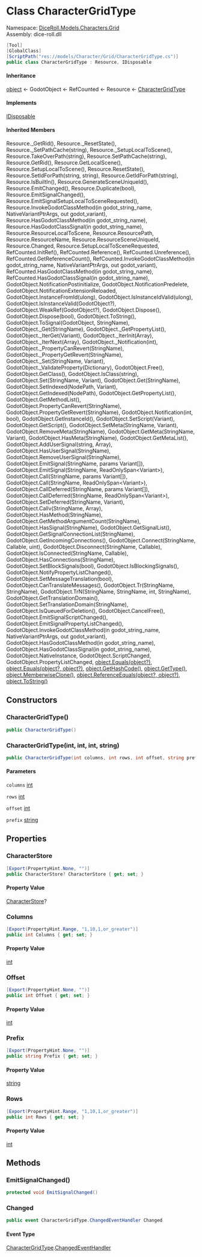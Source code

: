 # <a id="DiceRoll_Models_Characters_Grid_CharacterGridType"></a> Class CharacterGridType

Namespace: [DiceRoll.Models.Characters.Grid](DiceRoll.Models.Characters.Grid.md)  
Assembly: dice\-roll.dll  

```csharp
[Tool]
[GlobalClass]
[ScriptPath("res://models/Character/Grid/CharacterGridType.cs")]
public class CharacterGridType : Resource, IDisposable
```

#### Inheritance

[object](https://learn.microsoft.com/dotnet/api/system.object) ← 
GodotObject ← 
RefCounted ← 
Resource ← 
[CharacterGridType](DiceRoll.Models.Characters.Grid.CharacterGridType.md)

#### Implements

[IDisposable](https://learn.microsoft.com/dotnet/api/system.idisposable)

#### Inherited Members

Resource.\_GetRid\(\), 
Resource.\_ResetState\(\), 
Resource.\_SetPathCache\(string\), 
Resource.\_SetupLocalToScene\(\), 
Resource.TakeOverPath\(string\), 
Resource.SetPathCache\(string\), 
Resource.GetRid\(\), 
Resource.GetLocalScene\(\), 
Resource.SetupLocalToScene\(\), 
Resource.ResetState\(\), 
Resource.SetIdForPath\(string, string\), 
Resource.GetIdForPath\(string\), 
Resource.IsBuiltIn\(\), 
Resource.GenerateSceneUniqueId\(\), 
Resource.EmitChanged\(\), 
Resource.Duplicate\(bool\), 
Resource.EmitSignalChanged\(\), 
Resource.EmitSignalSetupLocalToSceneRequested\(\), 
Resource.InvokeGodotClassMethod\(in godot\_string\_name, NativeVariantPtrArgs, out godot\_variant\), 
Resource.HasGodotClassMethod\(in godot\_string\_name\), 
Resource.HasGodotClassSignal\(in godot\_string\_name\), 
Resource.ResourceLocalToScene, 
Resource.ResourcePath, 
Resource.ResourceName, 
Resource.ResourceSceneUniqueId, 
Resource.Changed, 
Resource.SetupLocalToSceneRequested, 
RefCounted.InitRef\(\), 
RefCounted.Reference\(\), 
RefCounted.Unreference\(\), 
RefCounted.GetReferenceCount\(\), 
RefCounted.InvokeGodotClassMethod\(in godot\_string\_name, NativeVariantPtrArgs, out godot\_variant\), 
RefCounted.HasGodotClassMethod\(in godot\_string\_name\), 
RefCounted.HasGodotClassSignal\(in godot\_string\_name\), 
GodotObject.NotificationPostinitialize, 
GodotObject.NotificationPredelete, 
GodotObject.NotificationExtensionReloaded, 
GodotObject.InstanceFromId\(ulong\), 
GodotObject.IsInstanceIdValid\(ulong\), 
GodotObject.IsInstanceValid\(GodotObject?\), 
GodotObject.WeakRef\(GodotObject?\), 
GodotObject.Dispose\(\), 
GodotObject.Dispose\(bool\), 
GodotObject.ToString\(\), 
GodotObject.ToSignal\(GodotObject, StringName\), 
GodotObject.\_Get\(StringName\), 
GodotObject.\_GetPropertyList\(\), 
GodotObject.\_IterGet\(Variant\), 
GodotObject.\_IterInit\(Array\), 
GodotObject.\_IterNext\(Array\), 
GodotObject.\_Notification\(int\), 
GodotObject.\_PropertyCanRevert\(StringName\), 
GodotObject.\_PropertyGetRevert\(StringName\), 
GodotObject.\_Set\(StringName, Variant\), 
GodotObject.\_ValidateProperty\(Dictionary\), 
GodotObject.Free\(\), 
GodotObject.GetClass\(\), 
GodotObject.IsClass\(string\), 
GodotObject.Set\(StringName, Variant\), 
GodotObject.Get\(StringName\), 
GodotObject.SetIndexed\(NodePath, Variant\), 
GodotObject.GetIndexed\(NodePath\), 
GodotObject.GetPropertyList\(\), 
GodotObject.GetMethodList\(\), 
GodotObject.PropertyCanRevert\(StringName\), 
GodotObject.PropertyGetRevert\(StringName\), 
GodotObject.Notification\(int, bool\), 
GodotObject.GetInstanceId\(\), 
GodotObject.SetScript\(Variant\), 
GodotObject.GetScript\(\), 
GodotObject.SetMeta\(StringName, Variant\), 
GodotObject.RemoveMeta\(StringName\), 
GodotObject.GetMeta\(StringName, Variant\), 
GodotObject.HasMeta\(StringName\), 
GodotObject.GetMetaList\(\), 
GodotObject.AddUserSignal\(string, Array\), 
GodotObject.HasUserSignal\(StringName\), 
GodotObject.RemoveUserSignal\(StringName\), 
GodotObject.EmitSignal\(StringName, params Variant\[\]\), 
GodotObject.EmitSignal\(StringName, ReadOnlySpan<Variant\>\), 
GodotObject.Call\(StringName, params Variant\[\]\), 
GodotObject.Call\(StringName, ReadOnlySpan<Variant\>\), 
GodotObject.CallDeferred\(StringName, params Variant\[\]\), 
GodotObject.CallDeferred\(StringName, ReadOnlySpan<Variant\>\), 
GodotObject.SetDeferred\(StringName, Variant\), 
GodotObject.Callv\(StringName, Array\), 
GodotObject.HasMethod\(StringName\), 
GodotObject.GetMethodArgumentCount\(StringName\), 
GodotObject.HasSignal\(StringName\), 
GodotObject.GetSignalList\(\), 
GodotObject.GetSignalConnectionList\(StringName\), 
GodotObject.GetIncomingConnections\(\), 
GodotObject.Connect\(StringName, Callable, uint\), 
GodotObject.Disconnect\(StringName, Callable\), 
GodotObject.IsConnected\(StringName, Callable\), 
GodotObject.HasConnections\(StringName\), 
GodotObject.SetBlockSignals\(bool\), 
GodotObject.IsBlockingSignals\(\), 
GodotObject.NotifyPropertyListChanged\(\), 
GodotObject.SetMessageTranslation\(bool\), 
GodotObject.CanTranslateMessages\(\), 
GodotObject.Tr\(StringName, StringName\), 
GodotObject.TrN\(StringName, StringName, int, StringName\), 
GodotObject.GetTranslationDomain\(\), 
GodotObject.SetTranslationDomain\(StringName\), 
GodotObject.IsQueuedForDeletion\(\), 
GodotObject.CancelFree\(\), 
GodotObject.EmitSignalScriptChanged\(\), 
GodotObject.EmitSignalPropertyListChanged\(\), 
GodotObject.InvokeGodotClassMethod\(in godot\_string\_name, NativeVariantPtrArgs, out godot\_variant\), 
GodotObject.HasGodotClassMethod\(in godot\_string\_name\), 
GodotObject.HasGodotClassSignal\(in godot\_string\_name\), 
GodotObject.NativeInstance, 
GodotObject.ScriptChanged, 
GodotObject.PropertyListChanged, 
[object.Equals\(object?\)](https://learn.microsoft.com/dotnet/api/system.object.equals\#system\-object\-equals\(system\-object\)), 
[object.Equals\(object?, object?\)](https://learn.microsoft.com/dotnet/api/system.object.equals\#system\-object\-equals\(system\-object\-system\-object\)), 
[object.GetHashCode\(\)](https://learn.microsoft.com/dotnet/api/system.object.gethashcode), 
[object.GetType\(\)](https://learn.microsoft.com/dotnet/api/system.object.gettype), 
[object.MemberwiseClone\(\)](https://learn.microsoft.com/dotnet/api/system.object.memberwiseclone), 
[object.ReferenceEquals\(object?, object?\)](https://learn.microsoft.com/dotnet/api/system.object.referenceequals), 
[object.ToString\(\)](https://learn.microsoft.com/dotnet/api/system.object.tostring)

## Constructors

### <a id="DiceRoll_Models_Characters_Grid_CharacterGridType__ctor"></a> CharacterGridType\(\)

```csharp
public CharacterGridType()
```

### <a id="DiceRoll_Models_Characters_Grid_CharacterGridType__ctor_System_Int32_System_Int32_System_Int32_System_String_"></a> CharacterGridType\(int, int, int, string\)

```csharp
public CharacterGridType(int columns, int rows, int offset, string prefix)
```

#### Parameters

`columns` [int](https://learn.microsoft.com/dotnet/api/system.int32)

`rows` [int](https://learn.microsoft.com/dotnet/api/system.int32)

`offset` [int](https://learn.microsoft.com/dotnet/api/system.int32)

`prefix` [string](https://learn.microsoft.com/dotnet/api/system.string)

## Properties

### <a id="DiceRoll_Models_Characters_Grid_CharacterGridType_CharacterStore"></a> CharacterStore

```csharp
[Export(PropertyHint.None, "")]
public CharacterStore? CharacterStore { get; set; }
```

#### Property Value

 [CharacterStore](DiceRoll.Stores.CharacterStore.md)?

### <a id="DiceRoll_Models_Characters_Grid_CharacterGridType_Columns"></a> Columns

```csharp
[Export(PropertyHint.Range, "1,10,1,or_greater")]
public int Columns { get; set; }
```

#### Property Value

 [int](https://learn.microsoft.com/dotnet/api/system.int32)

### <a id="DiceRoll_Models_Characters_Grid_CharacterGridType_Offset"></a> Offset

```csharp
[Export(PropertyHint.None, "")]
public int Offset { get; set; }
```

#### Property Value

 [int](https://learn.microsoft.com/dotnet/api/system.int32)

### <a id="DiceRoll_Models_Characters_Grid_CharacterGridType_Prefix"></a> Prefix

```csharp
[Export(PropertyHint.None, "")]
public string Prefix { get; set; }
```

#### Property Value

 [string](https://learn.microsoft.com/dotnet/api/system.string)

### <a id="DiceRoll_Models_Characters_Grid_CharacterGridType_Rows"></a> Rows

```csharp
[Export(PropertyHint.Range, "1,10,1,or_greater")]
public int Rows { get; set; }
```

#### Property Value

 [int](https://learn.microsoft.com/dotnet/api/system.int32)

## Methods

### <a id="DiceRoll_Models_Characters_Grid_CharacterGridType_EmitSignalChanged"></a> EmitSignalChanged\(\)

```csharp
protected void EmitSignalChanged()
```

### <a id="DiceRoll_Models_Characters_Grid_CharacterGridType_Changed"></a> Changed

```csharp
public event CharacterGridType.ChangedEventHandler Changed
```

#### Event Type

 [CharacterGridType](DiceRoll.Models.Characters.Grid.CharacterGridType.md).[ChangedEventHandler](DiceRoll.Models.Characters.Grid.CharacterGridType.ChangedEventHandler.md)

